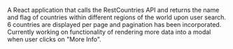 A React application that calls the RestCountries API and returns the name and flag of countries within different regions of the world upon user search. 6 countries are displayed per page and pagination has been incorporated. Currently working on functionality of rendering more data into a modal when user clicks on "More Info".
